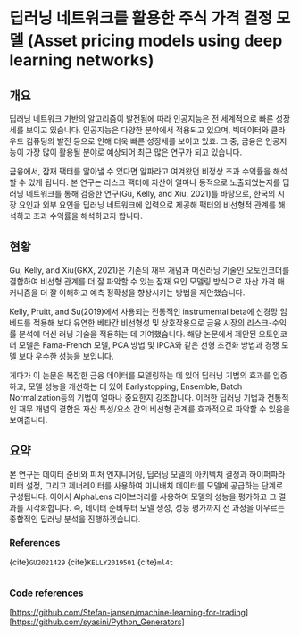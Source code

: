 # 딥러닝 네트워크를 활용한 주식 가격 결정 모델 (Asset pricing models using deep learning networks)

## 개요

딥러닝 네트워크 기반의 알고리즘이 발전됨에 따라 인공지능은 전 세계적으로 빠른 성장세를 보이고 있습니다. 인공지능은 다양한 분야에서 적용되고 있으며, 빅데이터와 클라우드 컴퓨팅의 발전 등으로 인해 더욱 빠른 성장세를 보이고 있죠. 그 중, 금융은 인공지능이 가장 많이 활용될 분야로 예상되어 최근 많은 연구가 되고 있습니다.

금융에서, 잠재 팩터를 알아낼 수 있다면 알파라고 여겨왔던 비정상 초과 수익률을 해석할 수 있게 됩니다. 본 연구는 리스크 팩터에 자산이 얼마나 동적으로 노출되었는지를 딥러닝 네트워크를 통해 검증한 연구(Gu, Kelly, and Xiu, 2021)를 바탕으로, 한국의 시장 요인과 외부 요인을 딥러닝 네트워크에 입력으로 제공해 팩터의 비선형적 관계를 해석하고 초과 수익률을 해석하고자 합니다.

## 현황

Gu, Kelly, and Xiu(GKX, 2021)은 기존의 재무 개념과 머신러닝 기술인 오토인코더를 결합하여 비선형 관계를 더 잘 파악할 수 있는 잠재 요인 모델링 방식으로 자산 가격 매커니즘을 더 잘 이해하고 예측 정확성을 향상시키는 방법을 제안했습니다.

Kelly, Pruitt, and Su(2019)에서 사용되는 전통적인 instrumental beta에 신경망 임베드를 적용해 보다 유연한 베타간 비선형성 및 상호작용으로 금융 시장의 리스크-수익률 분석에 머신 러닝 기술을 적용하는 데 기여했습니다. 해당 논문에서 제안된 오토인코더 모델은 Fama-French 모델, PCA 방법 및 IPCA와 같은 선형 조건화 방법과 경쟁 모델 보다 우수한 성능을 보입니다.

게다가 이 논문은 복잡한 금융 데이터를 모델링하는 데 있어 딥러닝 기법의 효과를 입증하고, 모델 성능을 개선하는 데 있어 Earlystopping, Ensemble, Batch Normalization등의 기법이 얼마나 중요한지 강조합니다. 이러한 딥러닝 기법과 전통적인 재무 개념의 결합은 자산 특성/요소 간의 비선형 관계를 효과적으로 파악할 수 있음을 보여줍니다.

## 요약

본 연구는 데이터 준비와 피처 엔지니어링, 딥러닝 모델의 아키텍처 결정과 하이퍼파라미터 설정, 그리고 제너레이터를 사용하여 미니배치 데이터를 모델에 공급하는 단계로 구성됩니다. 이어서 AlphaLens 라이브러리를 사용하여 모델의 성능을 평가하고 그 결과를 시각화합니다. 즉, 데이터 준비부터 모델 생성, 성능 평가까지 전 과정을 아우르는 종합적인 딥러닝 분석을 진행하겠습니다.

### References

{cite}`GU2021429`
{cite}`KELLY2019501`
{cite}`ml4t`

```{bibliography}
```

### Code references
[https://github.com/Stefan-jansen/machine-learning-for-trading]
[https://github.com/syasini/Python_Generators]
